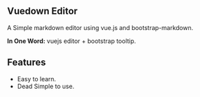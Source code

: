 Vuedown Editor
--------------

A Simple markdown editor using vue.js and bootstrap-markdown.

**In One Word:** vuejs editor  +  bootstrap tooltip.

Features
--------
* Easy to learn.
* Dead Simple to use.
